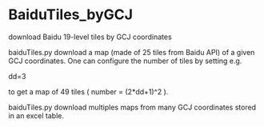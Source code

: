 # BaiduTiles_byGCJ
download Baidu 19-level tiles by GCJ coordinates

baiduTiles.py download a map (made of 25 tiles from Baidu API) of a given GCJ coordinates. One can configure the number of tiles by setting e.g.

dd=3

to get a map of 49 tiles ( number = (2*dd+1)^2 ).

baiduTiles.py download multiples maps from many GCJ coordinates stored in an excel table.
